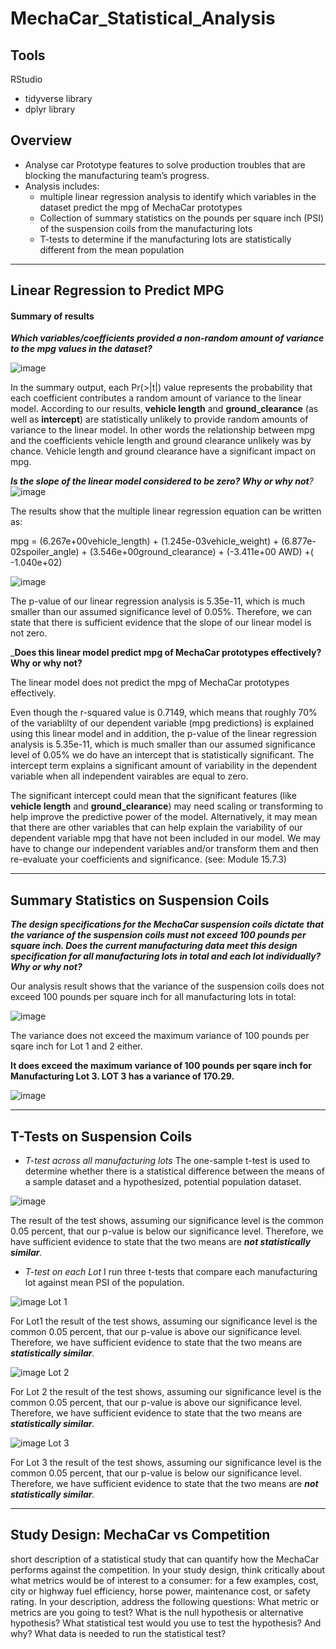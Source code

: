 # MechaCar_Statistical_Analysis

## Tools

RStudio
 - tidyverse library
 - dplyr library

## Overview

 - Analyse car Prototype features to solve production troubles that are blocking the manufacturing team’s progress.
 - Analysis includes:
   - multiple linear regression analysis to identify which variables in the dataset predict the mpg of MechaCar prototypes
   - Collection of summary statistics on the pounds per square inch (PSI) of the suspension coils from the manufacturing lots
   - T-tests to determine if the manufacturing lots are statistically different from the mean population

---
##  Linear Regression to Predict MPG
#### Summary of results
 
  _**Which variables/coefficients provided a non-random amount of variance to the mpg values in the dataset?**_

![image](https://user-images.githubusercontent.com/91682586/150991707-6ca66111-c6fe-4e5c-851a-4f0c84f969c9.png)

  In the summary output, each Pr(>|t|) value represents the probability that each coefficient contributes a random amount of variance to the linear model. 
  According to our results,  **vehicle length** and **ground_clearance** (as well as **intercept**) are statistically unlikely to provide random amounts of variance to the linear model. 
  In other words the relationship between mpg and the coefficients vehicle length and ground clearance unlikely was by chance. Vehicle length and ground clearance have a   significant impact on mpg.
 
   _**Is the slope of the linear model considered to be zero? Why or why not**?_
 ![image](https://user-images.githubusercontent.com/91682586/150993739-075a09d5-526d-4cbe-9461-eb102b1d9e33.png)

 The results show that the multiple linear regression equation can be written as: 
 
 mpg =   (6.267e+00vehicle_length) +  (1.245e-03vehicle_weight) + (6.877e-02spoiler_angle) + (3.546e+00ground_clearance) + (-3.411e+00 AWD) +( -1.040e+02)
 
 ![image](https://user-images.githubusercontent.com/91682586/151009863-ff350367-a440-4665-ba8a-f89666ecaf60.png)

 The p-value of our linear regression analysis is 5.35e-11, which is much smaller than our assumed significance level of 0.05%. Therefore, we can state that there is 
 sufficient evidence that the slope of our linear model is not zero.
 
 
  _**Does this linear model predict mpg of MechaCar prototypes effectively? Why or why not?**

The linear model does not predict the mpg of MechaCar prototypes effectively.

Even though the r-squared value is 0.7149, which means that roughly 70% of the variablilty of our dependent variable (mpg predictions) is explained using this linear model 
and in addition, the p-value of the linear regression analysis is 5.35e-11, which is much smaller than our assumed significance level of 0.05% we do have an intercept that is statistically significant. The intercept term explains a significant amount of variability in the dependent variable when all independent vairables are equal to zero. 

The significant intercept could mean that the significant features (like **vehicle length** and **ground_clearance**) may need scaling or transforming to help improve the predictive power of the model. Alternatively, it may mean that there are other variables that can help explain the variability of our dependent variable mpg that have not been included in our model. We may have to change our independent variables and/or transform them and then re-evaluate your coefficients and significance.
(see: Module 15.7.3)

---
## Summary Statistics on Suspension Coils

 _**The design specifications for the MechaCar suspension coils dictate that the variance of the suspension coils must not exceed 100 pounds per square inch. Does the current manufacturing data meet this design specification for all manufacturing lots in total and each lot individually? Why or why not?**_


Our analysis result shows that the variance of the suspension coils does not exceed 100 pounds per square inch for all manufacturing lots in total: 

![image](https://user-images.githubusercontent.com/91682586/151034975-e67e179f-8b83-45b9-8ff1-6a8e829f3dca.png)

The variance does not exceed  the maximum variance of 100 pounds per sqare inch for Lot 1 and 2 either. 

**It does exceed the maximum variance of 100 pounds per sqare inch for Manufacturing Lot 3.
LOT 3 has a variance of 170.29.**

![image](https://user-images.githubusercontent.com/91682586/151035153-8b41badb-c54f-4d3c-9d76-d82b16d30bbd.png)

---
## T-Tests on Suspension Coils

 - _T-test across all manufacturing lots_
The one-sample t-test is used to determine whether there is a statistical difference between the means of a sample dataset and a hypothesized, potential population dataset.

![image](https://user-images.githubusercontent.com/91682586/151051930-17313138-7553-4735-a1d3-ad427ff46d33.png)

The result of the test shows, assuming our significance level is the common 0.05 percent, that our p-value is below our significance level. 
Therefore, we have sufficient evidence to state that the two means are _**not statistically similar**._

 - _T-test on each Lot_
 I run three t-tests that compare each manufacturing lot against mean PSI of the population.

![image](https://user-images.githubusercontent.com/91682586/151057920-0f61b538-7fba-4a8c-a074-ce33a63dd297.png)
Lot 1

For Lot1 the result of the test shows, assuming our significance level is the common 0.05 percent, that our p-value is above our significance level. 
Therefore, we have sufficient evidence to state that the two means are _**statistically similar**._



![image](https://user-images.githubusercontent.com/91682586/151058133-77c516be-963e-4bd4-a65e-c2f435c81072.png)
Lot 2

For Lot 2 the result of the test shows, assuming our significance level is the common 0.05 percent, that our p-value is above our significance level. 
Therefore, we have sufficient evidence to state that the two means are _**statistically similar**._


![image](https://user-images.githubusercontent.com/91682586/151058277-f4e6135f-40af-4722-8cf3-ca1d58bbf7d9.png)
Lot 3

For Lot 3 the result of the test shows, assuming our significance level is the common 0.05 percent, that our p-value is below our significance level. 
Therefore, we have sufficient evidence to state that the two means are _**not statistically similar**._

---
## Study Design: MechaCar vs Competition

short description of a statistical study that can quantify how the MechaCar performs against the competition. In your study design, think critically about what metrics would be of interest to a consumer: for a few examples, cost, city or highway fuel efficiency, horse power, maintenance cost, or safety rating.
In your description, address the following questions:
What metric or metrics are you going to test?
What is the null hypothesis or alternative hypothesis?
What statistical test would you use to test the hypothesis? And why?
What data is needed to run the statistical test?


